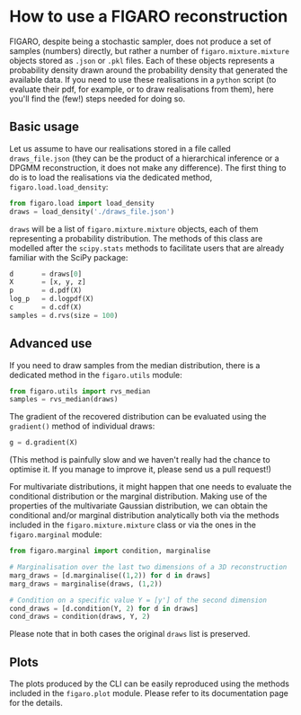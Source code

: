 # How to use a FIGARO reconstruction

FIGARO, despite being a stochastic sampler, does not produce a set of samples (numbers) directly, but rather a number of `figaro.mixture.mixture` objects stored as `.json` or `.pkl` files. Each of these objects represents a probability density drawn around the probability density that generated the available data. If you need to use these realisations in a `python` script (to evaluate their pdf, for example, or to draw realisations from them), here you'll find the (few!) steps needed for doing so.


## Basic usage 
Let us assume to have our realisations stored in a file called `draws_file.json` (they can be the product of a hierarchical inference or a DPGMM reconstruction, it does not make any difference). The first thing to do is to load the realisations via the dedicated method, `figaro.load.load_density`:

```python
from figaro.load import load_density
draws = load_density('./draws_file.json')
```

`draws` will be a list of `figaro.mixture.mixture` objects, each of them representing a probability distribution. The methods of this class are modelled after the `scipy.stats` methods to facilitate users that are already familiar with the SciPy package:

```python
d       = draws[0]
X       = [x, y, z]
p       = d.pdf(X)
log_p   = d.logpdf(X)
c       = d.cdf(X)
samples = d.rvs(size = 100)
```

## Advanced use

If you need to draw samples from the median distribution, there is a dedicated method in the `figaro.utils` module:

```python
from figaro.utils import rvs_median
samples = rvs_median(draws)
```

The gradient of the recovered distribution can be evaluated using the `gradient()` method of individual draws:
```python
g = d.gradient(X)
```
(This method is painfully slow and we haven't really had the chance to optimise it. If you manage to improve it, please send us a pull request!)

For multivariate distributions, it might happen that one needs to evaluate the conditional distribution or the marginal distribution.
Making use of the properties of the multivariate Gaussian distribution, we can obtain the conditional and/or marginal distribution analytically both via the methods included in the `figaro.mixture.mixture` class or via the ones in the `figaro.marginal` module:

```python
from figaro.marginal import condition, marginalise

# Marginalisation over the last two dimensions of a 3D reconstruction
marg_draws = [d.marginalise((1,2)) for d in draws]
marg_draws = marginalise(draws, (1,2))

# Condition on a specific value Y = [y'] of the second dimension
cond_draws = [d.condition(Y, 2) for d in draws]
cond_draws = condition(draws, Y, 2)
```

Please note that in both cases the original `draws` list is preserved.


## Plots
The plots produced by the CLI can be easily reproduced using the methods included in the `figaro.plot` module. Please refer to its documentation page for the details. 
